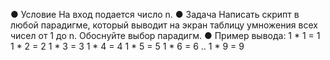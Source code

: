 ● Условие
    На вход подается число n.
● Задача
    Написать скрипт в любой парадигме, который выводит на экран таблицу умножения всех чисел от 1 до n.
    Обоснуйте выбор парадигм.
● Пример вывода:
    1 * 1 = 1
    1 * 2 = 2
    1 * 3 = 3
    1 * 4 = 4
    1 * 5 = 5
    1 * 6 = 6
    ..
    1 * 9 = 9